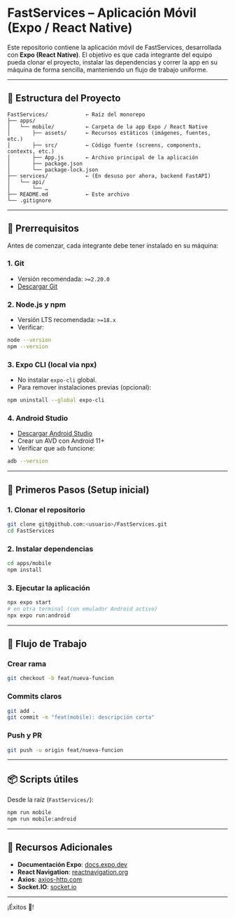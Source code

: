 # FastServices – Aplicación Móvil (Expo / React Native)

Este repositorio contiene la aplicación móvil de FastServices, desarrollada con **Expo (React Native)**. El objetivo es que cada integrante del equipo pueda clonar el proyecto, instalar las dependencias y correr la app en su máquina de forma sencilla, manteniendo un flujo de trabajo uniforme.

---

## 📁 Estructura del Proyecto

```
FastServices/            ← Raíz del monorepo
├── apps/
│   └── mobile/          ← Carpeta de la app Expo / React Native
│       ├── assets/      ← Recursos estáticos (imágenes, fuentes, etc.)
│       ├── src/         ← Código fuente (screens, components, contexts, etc.)
│       ├── App.js       ← Archivo principal de la aplicación
│       ├── package.json
│       └── package-lock.json
├── services/            ← (En desuso por ahora, backend FastAPI)
│   └── api/
│       └── …
├── README.md            ← Este archivo
└── .gitignore
```

---

## 🔧 Prerrequisitos

Antes de comenzar, cada integrante debe tener instalado en su máquina:

### 1. Git
- Versión recomendada: `>=2.20.0`
- [Descargar Git](https://git-scm.com/download)

### 2. Node.js y npm
- Versión LTS recomendada: `>=18.x`
- Verificar:
```bash
node --version
npm --version
```

### 3. Expo CLI (local via npx)
- No instalar `expo-cli` global.
- Para remover instalaciones previas (opcional):
```bash
npm uninstall --global expo-cli
```

### 4. Android Studio
- [Descargar Android Studio](https://developer.android.com/studio)
- Crear un AVD con Android 11+
- Verificar que `adb` funcione:
```bash
adb --version
```

---

## 🚀 Primeros Pasos (Setup inicial)

### 1. Clonar el repositorio
```bash
git clone git@github.com:<usuario>/FastServices.git
cd FastServices
```

### 2. Instalar dependencias
```bash
cd apps/mobile
npm install
```

### 3. Ejecutar la aplicación
```bash
npx expo start
# en otra terminal (con emulador Android activo)
npx expo run:android
```

---

## 🔀 Flujo de Trabajo

### Crear rama
```bash
git checkout -b feat/nueva-funcion
```

### Commits claros
```bash
git add .
git commit -m "feat(mobile): descripción corta"
```

### Push y PR
```bash
git push -u origin feat/nueva-funcion
```

---

## 📦 Scripts útiles

Desde la raíz (`FastServices/`):
```bash
npm run mobile
npm run mobile:android
```

---

## 📝 Recursos Adicionales

- **Documentación Expo**: [docs.expo.dev](https://docs.expo.dev)
- **React Navigation**: [reactnavigation.org](https://reactnavigation.org/docs/getting-started)
- **Axios**: [axios-http.com](https://axios-http.com/docs/intro)
- **Socket.IO**: [socket.io](https://socket.io/docs/v4/client-api/)

---

¡Éxitos 🚀!
